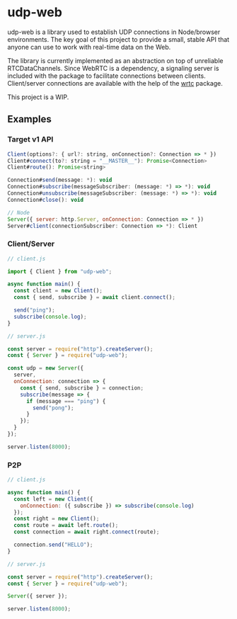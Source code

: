 # udp-web

udp-web is a library used to establish UDP connections in Node/browser environments. The key goal of this project to provide a small, stable API that anyone can use to work with real-time data on the Web.

The library is currently implemented as an abstraction on top of unreliable RTCDataChannels. Since WebRTC is a dependency, a signaling server is included with the package to facilitate connections between clients. Client/server connections are available with the help of the [wrtc](https://www.npmjs.com/package/wrtc) package.

This project is a WIP.

## Examples

### Target v1 API
```js
Client(options?: { url?: string, onConnection?: Connection => * })
Client#connect(to?: string = "__MASTER__"): Promise<Connection>
Client#route(): Promise<string>

Connection#send(message: *): void
Connection#subscribe(messageSubscriber: (message: *) => *): void
Connection#unsubscribe(messageSubscriber: (message: *) => *): void
Connection#close(): void

// Node
Server({ server: http.Server, onConnection: Connection => * })
Server#client(connectionSubscriber: Connection => *): Client
```

### Client/Server

```js
// client.js

import { Client } from "udp-web";

async function main() {
  const client = new Client();
  const { send, subscribe } = await client.connect();

  send("ping");
  subscribe(console.log);
}
```

```js
// server.js

const server = require("http").createServer();
const { Server } = require("udp-web");

const udp = new Server({
  server,
  onConnection: connection => {
    const { send, subscribe } = connection;
    subscribe(message => {
      if (message === "ping") {
        send("pong");
      }
    });
  }
});

server.listen(8000);
```

### P2P

```js
// client.js

async function main() {
  const left = new Client({
    onConnection: ({ subscribe }) => subscribe(console.log)
  });
  const right = new Client();
  const route = await left.route();
  const connection = await right.connect(route);

  connection.send("HELLO");
}
```

```js
// server.js

const server = require("http").createServer();
const { Server } = require("udp-web");

Server({ server });

server.listen(8000);
```
